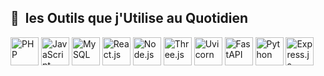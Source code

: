 <h2> 🚀 &nbsp;les Outils que j'Utilise au Quotidien</h2>
<p align="left">
    <img src="https://cdn.jsdelivr.net/gh/devicons/devicon/icons/php/php-original.svg" alt="PHP" width="45" height="45"/>
    <img src="https://cdn.jsdelivr.net/gh/devicons/devicon/icons/javascript/javascript-original.svg" alt="JavaScript" width="45" height="45"/>
    <img src="https://cdn.jsdelivr.net/gh/devicons/devicon/icons/mysql/mysql-original.svg" alt="MySQL" width="45" height="45"/>
    <img src="https://cdn.jsdelivr.net/gh/devicons/devicon/icons/react/react-original.svg" alt="React.js" width="45" height="45"/>
    <img src="https://cdn.jsdelivr.net/gh/devicons/devicon/icons/nodejs/nodejs-original.svg" alt="Node.js" width="45" height="45"/>
    <img src="https://cdn.jsdelivr.net/gh/devicons/devicon/icons/threejs/threejs-original.svg" alt="Three.js" width="45" height="45"/>
    <img src="https://cdn.jsdelivr.net/gh/devicons/devicon/icons/uvicorn/uvicorn-original-wordmark.svg" alt="Uvicorn" width="45" height="45"/>
    <img src="https://cdn.jsdelivr.net/gh/devicons/devicon/icons/fastapi/fastapi-original.svg" alt="FastAPI" width="45" height="45"/>
    <img src="https://cdn.jsdelivr.net/gh/devicons/devicon/icons/python/python-original.svg" alt="Python" width="45" height="45"/>
    <img src="https://cdn.jsdelivr.net/gh/devicons/devicon/icons/express/express-original.svg" alt="Express.js" width="45" height="45"/>
</p>
